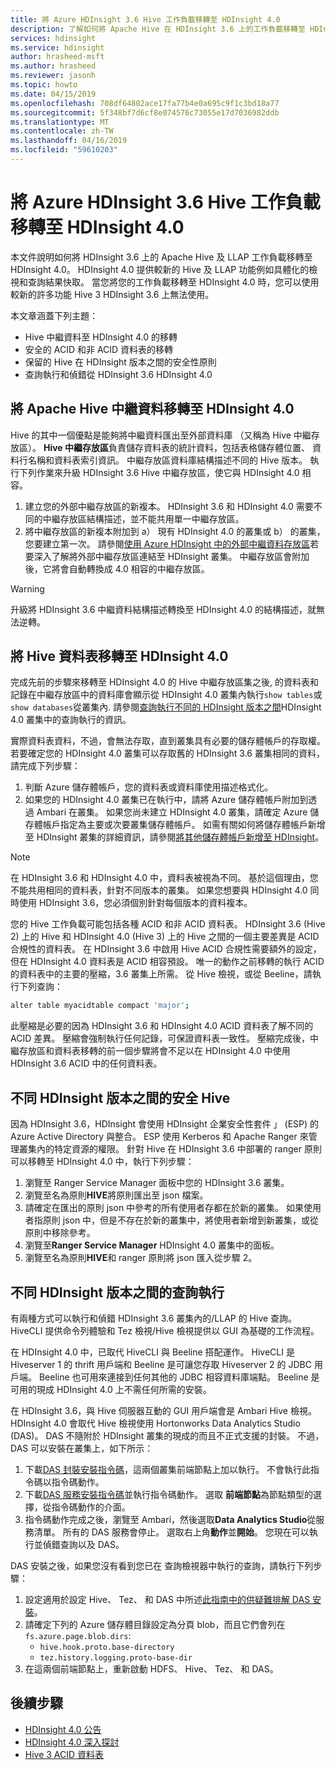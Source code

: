 ```yaml
---
title: 將 Azure HDInsight 3.6 Hive 工作負載移轉至 HDInsight 4.0
description: 了解如何將 Apache Hive 在 HDInsight 3.6 上的工作負載移轉至 HDInsight 4.0。
services: hdinsight
ms.service: hdinsight
author: hrasheed-msft
ms.author: hrasheed
ms.reviewer: jasonh
ms.topic: howto
ms.date: 04/15/2019
ms.openlocfilehash: 708df64802ace17fa77b4e0a695c9f1c3bd18a77
ms.sourcegitcommit: 5f348bf7d6cf8e074576c73055e17d7036982ddb
ms.translationtype: MT
ms.contentlocale: zh-TW
ms.lasthandoff: 04/16/2019
ms.locfileid: "59610203"
---
```

# <a name="migrate-azure-hdinsight-36-hive-workloads-to-hdinsight-40"></a>將 Azure HDInsight 3.6 Hive 工作負載移轉至 HDInsight 4.0

本文件說明如何將 HDInsight 3.6 上的 Apache Hive 及 LLAP 工作負載移轉至 HDInsight 4.0。 HDInsight 4.0 提供較新的 Hive 及 LLAP 功能例如具體化的檢視和查詢結果快取。 當您將您的工作負載移轉至 HDInsight 4.0 時，您可以使用較新的許多功能 Hive 3 HDInsight 3.6 上無法使用。

本文章涵蓋下列主題：

* Hive 中繼資料至 HDInsight 4.0 的移轉
* 安全的 ACID 和非 ACID 資料表的移轉
* 保留的 Hive 在 HDInsight 版本之間的安全性原則
* 查詢執行和偵錯從 HDInsight 3.6 HDInsight 4.0

## <a name="migrate-apache-hive-metadata-to-hdinsight-40"></a>將 Apache Hive 中繼資料移轉至 HDInsight 4.0

Hive 的其中一個優點是能夠將中繼資料匯出至外部資料庫 （又稱為 Hive 中繼存放區）。 **Hive 中繼存放區**負責儲存資料表的統計資料，包括表格儲存體位置、 資料行名稱和資料表索引資訊。 中繼存放區資料庫結構描述不同的 Hive 版本。 執行下列作業來升級 HDInsight 3.6 Hive 中繼存放區，使它與 HDInsight 4.0 相容。

1. 建立您的外部中繼存放區的新複本。 HDInsight 3.6 和 HDInsight 4.0 需要不同的中繼存放區結構描述，並不能共用單一中繼存放區。
1. 將中繼存放區的新複本附加到 a） 現有 HDInsight 4.0 的叢集或 b） 的叢集，您要建立第一次。 請參閱[使用 Azure HDInsight 中的外部中繼資料存放區](../hdinsight-use-external-metadata-stores.md)若要深入了解將外部中繼存放區連結至 HDInsight 叢集。 中繼存放區會附加後，它將會自動轉換成 4.0 相容的中繼存放區。

> [!Warning]
> 升級將 HDInsight 3.6 中繼資料結構描述轉換至 HDInsight 4.0 的結構描述，就無法逆轉。

## <a name="migrate-hive-tables-to-hdinsight-40"></a>將 Hive 資料表移轉至 HDInsight 4.0

完成先前的步驟來移轉至 HDInsight 4.0 的 Hive 中繼存放區集之後, 的資料表和記錄在中繼存放區中的資料庫會顯示從 HDInsight 4.0 叢集內執行`show tables`或`show databases`從叢集內. 請參閱[查詢執行不同的 HDInsight 版本之間](#query-execution-across-hdinsight-versions)HDInsight 4.0 叢集中的查詢執行的資訊。

實際資料表資料，不過，會無法存取，直到叢集具有必要的儲存體帳戶的存取權。 若要確定您的 HDInsight 4.0 叢集可以存取舊的 HDInsight 3.6 叢集相同的資料，請完成下列步驟：

1. 判斷 Azure 儲存體帳戶，您的資料表或資料庫使用描述格式化。
2. 如果您的 HDInsight 4.0 叢集已在執行中，請將 Azure 儲存體帳戶附加到透過 Ambari 在叢集。 如果您尚未建立 HDInsight 4.0 叢集，請確定 Azure 儲存體帳戶指定為主要或次要叢集儲存體帳戶。 如需有關如何將儲存體帳戶新增至 HDInsight 叢集的詳細資訊，請參閱[將其他儲存體帳戶新增至 HDInsight](../hdinsight-hadoop-add-storage.md)。

> [!Note]
> 在 HDInsight 3.6 和 HDInsight 4.0 中，資料表被視為不同。 基於這個理由，您不能共用相同的資料表，針對不同版本的叢集。 如果您想要與 HDInsight 4.0 同時使用 HDInsight 3.6，您必須個別針對每個版本的資料複本。

您的 Hive 工作負載可能包括各種 ACID 和非 ACID 資料表。 HDInsight 3.6 (Hive 2) 上的 Hive 和 HDInsight 4.0 (Hive 3) 上的 Hive 之間的一個主要差異是 ACID 合規性的資料表。 在 HDInsight 3.6 中啟用 Hive ACID 合規性需要額外的設定，但在 HDInsight 4.0 資料表是 ACID 相容預設。 唯一的動作之前移轉的執行 ACID 的資料表中的主要的壓縮，3.6 叢集上所需。 從 Hive 檢視，或從 Beeline，請執行下列查詢：

```bash
alter table myacidtable compact 'major';
```

此壓縮是必要的因為 HDInsight 3.6 和 HDInsight 4.0 ACID 資料表了解不同的 ACID 差異。 壓縮會強制執行任何記錄，可保證資料表一致性。 壓縮完成後，中繼存放區和資料表移轉的前一個步驟將會不足以在 HDInsight 4.0 中使用 HDInsight 3.6 ACID 中的任何資料表。

## <a name="secure-hive-across-hdinsight-versions"></a>不同 HDInsight 版本之間的安全 Hive

因為 HDInsight 3.6，HDInsight 會使用 HDInsight 企業安全性套件 」 (ESP) 的 Azure Active Directory 與整合。 ESP 使用 Kerberos 和 Apache Ranger 來管理叢集內的特定資源的權限。 針對 Hive 在 HDInsight 3.6 中部署的 ranger 原則可以移轉至 HDInsight 4.0 中，執行下列步驟：

1. 瀏覽至 Ranger Service Manager 面板中您的 HDInsight 3.6 叢集。
2. 瀏覽至名為原則**HIVE**將原則匯出至 json 檔案。
3. 請確定在匯出的原則 json 中參考的所有使用者存都在於新的叢集。 如果使用者指原則 json 中，但是不存在於新的叢集中，將使用者新增到新叢集，或從原則中移除參考。
4. 瀏覽至**Ranger Service Manager** HDInsight 4.0 叢集中的面板。
5. 瀏覽至名為原則**HIVE**和 ranger 原則將 json 匯入從步驟 2。

## <a name="query-execution-across-hdinsight-versions"></a>不同 HDInsight 版本之間的查詢執行

有兩種方式可以執行和偵錯 HDInsight 3.6 叢集內的/LLAP 的 Hive 查詢。 HiveCLI 提供命令列體驗和 Tez 檢視/Hive 檢視提供以 GUI 為基礎的工作流程。

在 HDInsight 4.0 中，已取代 HiveCLI 與 Beeline 搭配運作。 HiveCLI 是 Hiveserver 1 的 thrift 用戶端和 Beeline 是可讓您存取 Hiveserver 2 的 JDBC 用戶端。 Beeline 也可用來連接到任何其他的 JDBC 相容資料庫端點。 Beeline 是可用的現成 HDInsight 4.0 上不需任何所需的安裝。

在 HDInsight 3.6，與 Hive 伺服器互動的 GUI 用戶端會是 Ambari Hive 檢視。 HDInsight 4.0 會取代 Hive 檢視使用 Hortonworks Data Analytics Studio (DAS)。 DAS 不隨附於 HDInsight 叢集的現成的而且不正式支援的封裝。 不過，DAS 可以安裝在叢集上，如下所示：

1. 下載[DAS 封裝安裝指令碼](https://hdiconfigactions.blob.core.windows.net/dasinstaller/install-das-mpack.sh)，這兩個叢集前端節點上加以執行。 不會執行此指令碼以指令碼動作。
2. 下載[DAS 服務安裝指令碼](https://hdiconfigactions.blob.core.windows.net/dasinstaller/install-das-component.sh)並執行指令碼動作。 選取 **前端節點**為節點類型的選擇，從指令碼動作的介面。
3. 指令碼動作完成之後，瀏覽至 Ambari，然後選取**Data Analytics Studio**從服務清單。 所有的 DAS 服務會停止。 選取右上角**動作**並**開始**。 您現在可以執行並偵錯查詢以及 DAS。

DAS 安裝之後，如果您沒有看到您已在 查詢檢視器中執行的查詢，請執行下列步驟：

1. 設定適用於設定 Hive、 Tez、 和 DAS 中所述[此指南中的供疑難排解 DAS 安裝](https://docs.hortonworks.com/HDPDocuments/DAS/DAS-1.2.0/troubleshooting/content/das_queries_not_appearing.html)。
2. 請確定下列的 Azure 儲存體目錄設定為分頁 blob，而且它們會列在`fs.azure.page.blob.dirs`:
    * `hive.hook.proto.base-directory`
    * `tez.history.logging.proto-base-dir`
3. 在這兩個前端節點上，重新啟動 HDFS、 Hive、 Tez、 和 DAS。

## <a name="next-steps"></a>後續步驟

* [HDInsight 4.0 公告](../hdinsight-version-release.md)
* [HDInsight 4.0 深入探討](https://azure.microsoft.com/blog/deep-dive-into-azure-hdinsight-4-0/)
* [Hive 3 ACID 資料表](https://docs.hortonworks.com/HDPDocuments/HDP3/HDP-3.1.0/using-hiveql/content/hive_3_internals.html)